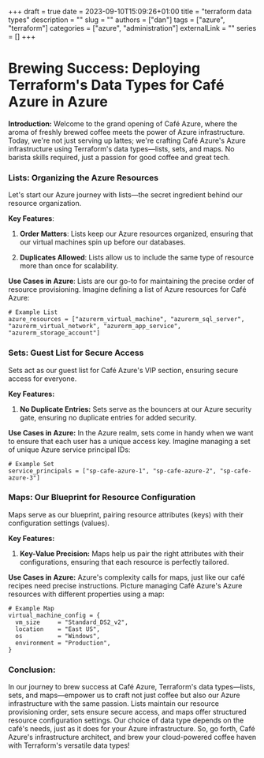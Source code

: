 +++ 
draft = true
date = 2023-09-10T15:09:26+01:00
title = "terraform data types"
description = ""
slug = ""
authors = ["dan"]
tags = ["azure", "terraform"]
categories = ["azure", "administration"]
externalLink = ""
series = []
+++

# Brewing Success: Deploying Terraform's Data Types for Café Azure in Azure

**Introduction:**
Welcome to the grand opening of Café Azure, where the aroma of freshly brewed coffee meets the power of Azure infrastructure. Today, we're not just serving up lattes; we're crafting Café Azure's Azure infrastructure using Terraform's data types—lists, sets, and maps. No barista skills required, just a passion for good coffee and great tech.

### Lists: Organizing the Azure Resources

Let's start our Azure journey with lists—the secret ingredient behind our resource organization.

**Key Features**:

1. **Order Matters**: Lists keep our Azure resources organized, ensuring that our virtual machines spin up before our databases.

2. **Duplicates Allowed**: Lists allow us to include the same type of resource more than once for scalability.

**Use Cases in Azure**: Lists are our go-to for maintaining the precise order of resource provisioning. Imagine defining a list of Azure resources for Café Azure:

```hcl
# Example List
azure_resources = ["azurerm_virtual_machine", "azurerm_sql_server", "azurerm_virtual_network", "azurerm_app_service", "azurerm_storage_account"]
```

### Sets: Guest List for Secure Access

Sets act as our guest list for Café Azure's VIP section, ensuring secure access for everyone.

**Key Features:**

1. **No Duplicate Entries:** Sets serve as the bouncers at our Azure security gate, ensuring no duplicate entries for added security.

**Use Cases in Azure:** In the Azure realm, sets come in handy when we want to ensure that each user has a unique access key. Imagine managing a set of unique Azure service principal IDs:

```hcl
# Example Set
service_principals = ["sp-cafe-azure-1", "sp-cafe-azure-2", "sp-cafe-azure-3"]
```

### Maps: Our Blueprint for Resource Configuration

Maps serve as our blueprint, pairing resource attributes (keys) with their configuration settings (values).

**Key Features:**

1. **Key-Value Precision:** Maps help us pair the right attributes with their configurations, ensuring that each resource is perfectly tailored.
   
**Use Cases in Azure:** Azure's complexity calls for maps, just like our café recipes need precise instructions. Picture managing Café Azure's Azure resources with different properties using a map:

```hcl
# Example Map
virtual_machine_config = {
  vm_size     = "Standard_DS2_v2",
  location    = "East US",
  os          = "Windows",
  environment = "Production",
}
```

### Conclusion:

In our journey to brew success at Café Azure, Terraform's data types—lists, sets, and maps—empower us to craft not just coffee but also our Azure infrastructure with the same passion. Lists maintain our resource provisioning order, sets ensure secure access, and maps offer structured resource configuration settings. Our choice of data type depends on the café's needs, just as it does for your Azure infrastructure. So, go forth, Café Azure's infrastructure architect, and brew your cloud-powered coffee haven with Terraform's versatile data types!